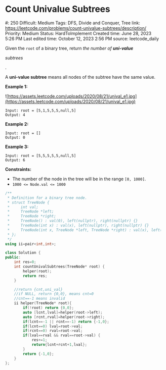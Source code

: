 # Count Univalue Subtrees

#: 250
Difficult: Medium
Tags: DFS, Divide and Conquer, Tree
link: https://leetcode.com/problems/count-univalue-subtrees/description/
Priority: Medium
Status: HardToImplement
Created time: June 28, 2023 5:26 PM
Last edited time: October 12, 2023 2:56 PM
source: leetcode_daily

Given the `root` of a binary tree, return *the number of **uni-value***

*subtrees*

.

A **uni-value subtree** means all nodes of the subtree have the same value.

**Example 1:**

![https://assets.leetcode.com/uploads/2020/08/21/unival_e1.jpg](https://assets.leetcode.com/uploads/2020/08/21/unival_e1.jpg)

```
Input: root = [5,1,5,5,5,null,5]
Output: 4

```

**Example 2:**

```
Input: root = []
Output: 0

```

**Example 3:**

```
Input: root = [5,5,5,5,5,null,5]
Output: 6

```

**Constraints:**

- The number of the node in the tree will be in the range `[0, 1000]`.
- `1000 <= Node.val <= 1000`

```cpp
/**
 * Definition for a binary tree node.
 * struct TreeNode {
 *     int val;
 *     TreeNode *left;
 *     TreeNode *right;
 *     TreeNode() : val(0), left(nullptr), right(nullptr) {}
 *     TreeNode(int x) : val(x), left(nullptr), right(nullptr) {}
 *     TreeNode(int x, TreeNode *left, TreeNode *right) : val(x), left(left), right(right) {}
 * };
 */
using ii=pair<int,int>;

class Solution {
public:
    int res=0;
    int countUnivalSubtrees(TreeNode* root) {
        helper(root);
        return res;
    }

    //return {cnt,uni_val}
    //if NULL, return {0,0}, means cnt=0
    //cnt==-1 means invalid
    ii helper(TreeNode* root){
        if(!root) return {0,0};
        auto [lcnt,lval]=helper(root->left);
        auto [rcnt,rval]=helper(root->right);
        if(lcnt==-1 || rcnt==-1) return {-1,0};
        if(lcnt==0) lval=root->val;
        if(rcnt==0) rval=root->val;
        if(lval==rval && rval==root->val) {
            res+=1;
            return{lcnt+rcnt+1,lval};
        }
        return {-1,0};
    }
};
```